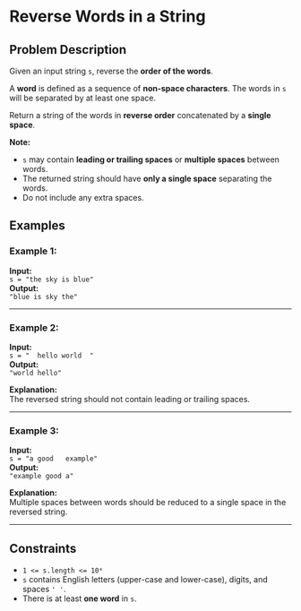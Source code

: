 # Reverse Words in a String

## Problem Description

Given an input string `s`, reverse the **order of the words**.

A **word** is defined as a sequence of **non-space characters**. The words in `s` will be separated by at least one space.

Return a string of the words in **reverse order** concatenated by a **single space**.

**Note:**
- `s` may contain **leading or trailing spaces** or **multiple spaces** between words.
- The returned string should have **only a single space** separating the words.
- Do not include any extra spaces.

## Examples

### Example 1:
**Input:**  
`s = "the sky is blue"`  
**Output:**  
`"blue is sky the"`  

---

### Example 2:
**Input:**  
`s = "  hello world  "`  
**Output:**  
`"world hello"`  

**Explanation:**  
The reversed string should not contain leading or trailing spaces.

---

### Example 3:
**Input:**  
`s = "a good   example"`  
**Output:**  
`"example good a"`  

**Explanation:**  
Multiple spaces between words should be reduced to a single space in the reversed string.

---

## Constraints
- `1 <= s.length <= 10⁴`
- `s` contains English letters (upper-case and lower-case), digits, and spaces `' '`.
- There is at least **one word** in `s`.
